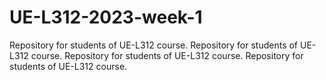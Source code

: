 # UE-L312-2023-week-1

Repository for students of UE-L312 course.
Repository for students of UE-L312 course.
Repository for students of UE-L312 course.
Repository for students of UE-L312 course.

